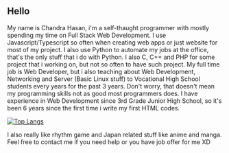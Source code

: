 ## Hello
My name is Chandra Hasan, i'm a self-thaught programmer with mostly spending my time on Full Stack Web Development. I use Javascript/Typescript so often when creating web apps or just website for most of my project. I also use Python to automate my jobs at the office, that's the only stuff that i do with Python. I also C, C++ and PHP for some project that i working on, but not so often to have such project. My full time job is Web Developer, but i also teaching about Web Development, Networking and Server (Basic Linux stuff) to Vocational High School students every years for the past 3 years. Don't worry, that doesn't mean my programming skills not as good most programmers does. I have experience in Web Development since 3rd Grade Junior High School, so it's been 6 years since the first time i write my first HTML codes.

[![Top Langs](https://github-readme-stats.vercel.app/api/top-langs/?username=Nwekoder)](https://github.com/Nwekoder/github-readme-stats)

I also really like rhythm game and Japan related stuff like anime and manga. Feel free to contact me if you need help or you have job offer for me XD
